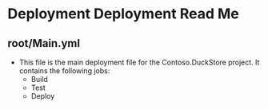 # Deployment Deployment Read Me

## root/Main.yml
- This file is the main deployment file for the Contoso.DuckStore project. It contains the following jobs:
  - Build
  - Test
  - Deploy